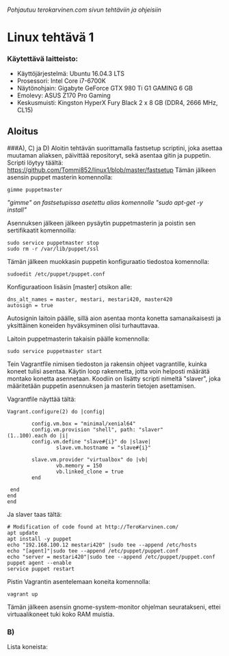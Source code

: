 ###### Pohjautuu terokarvinen.com sivun tehtäviin ja ohjeisiin
# Linux tehtävä 1

### Käytettävä laitteisto:
- Käyttöjärjestelmä: Ubuntu 16.04.3 LTS
- Prosessori: Intel Core i7-6700K
- Näytönohjain: Gigabyte GeForce GTX 980 Ti G1 GAMING 6 GB
- Emolevy: ASUS Z170 Pro Gaming
- Keskusmuisti: Kingston HyperX Fury Black 2 x 8 GB (DDR4, 2666 MHz, CL15)

## Aloitus

###A), C) ja D)
Aloitin tehtävän suorittamalla fastsetup scriptini, joka asettaa muutaman aliaksen, päivittää repositoryt, sekä asentaa gitin ja puppetin.
Scripti löytyy täältä: https://github.com/Tommi852/linux1/blob/master/fastsetup
Tämän jälkeen asensin puppet masterin komennolla:
```
gimme puppetmaster
```
*"gimme" on fastsetupissa asetettu alias komennolle "sudo apt-get -y install"*

Asennuksen jälkeen jälkeen pysäytin puppetmasterin ja poistin sen sertifikaatit komennoilla:
```
sudo service puppetmaster stop
sudo rm -r /var/lib/puppet/ssl
```
Tämän jälkeen muokkasin puppetin konfiguraatio tiedostoa komennolla:
```
sudoedit /etc/puppet/puppet.conf
```
Konfiguraatioon lisäsin [master] otsikon alle:
```
dns_alt_names = master, mestari, mestari420, master420
autosign = true
```
Autosignin laitoin päälle, sillä aion asentaa monta konetta samanaikaisesti ja yksittäinen koneiden hyväksyminen olisi turhauttavaa.

Laitoin puppetmasterin takaisin päälle komennolla:
```
sudo service puppetmaster start
```
Tein Vagrantfile nimisen tiedoston ja rakensin ohjeet vagrantille, kuinka koneet tulisi asentaa. Käytin loop rakennetta, jotta voin helposti määrätä montako konetta asennetaan.
Koodiin on lisätty scripti nimeltä "slaver", joka määritetään puppetin asennuksen ja masterin tietojen asettamisen.

Vagrantfile näyttää tältä:
```
Vagrant.configure(2) do |config|

        config.vm.box = "minimal/xenial64"
        config.vm.provision "shell", path: "slaver"
(1..100).each do |i|
        config.vm.define "slave#{i}" do |slave|
                slave.vm.hostname = "slave#{i}"

        slave.vm.provider "virtualbox" do |vb|
                vb.memory = 150
                vb.linked_clone = true
        end

 end
end
end
```
Ja slaver taas tältä:
```
# Modification of code found at http://TeroKarvinen.com/
apt update
apt install -y puppet
echo "192.168.100.12 mestari420" |sudo tee --append /etc/hosts
echo "[agent]"|sudo tee --append /etc/puppet/puppet.conf
echo "server = mestari420"|sudo tee --append /etc/puppet/puppet.conf
puppet agent --enable
service puppet restart
```
Pistin Vagrantin asentelemaan koneita komennolla:
```
vagrant up
```
Tämän jälkeen asensin gnome-system-monitor ohjelman seuratakseni, ettei virtuaalikoneet tuki koko RAM muistia.

### B)

Lista koneista:
```

```
